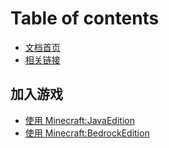 # Table of contents

* [文档首页](README.md)
* [相关链接](about-links.md)

## 加入游戏 <a href="#join-game" id="join-game"></a>

* [使用 Minecraft:JavaEdition](join-game/use-minecraft-java-edition.md)
* [使用 Minecraft:BedrockEdition](join-game/shi-yong-minecraftbedrockedition.md)
